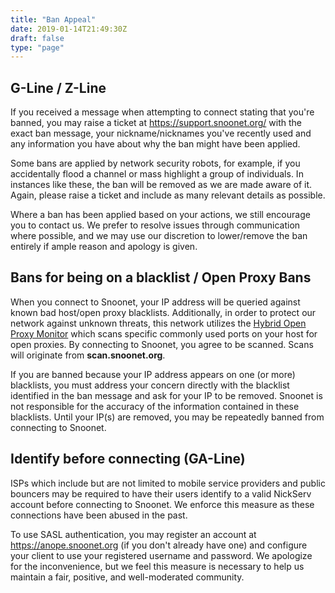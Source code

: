 ```yaml
---
title: "Ban Appeal"
date: 2019-01-14T21:49:30Z
draft: false
type: "page"
---
```


## G-Line / Z-Line
If you received a message when attempting to connect stating that you're banned, you may raise a ticket at https://support.snoonet.org/ with the exact ban message, your nickname/nicknames you've recently used and any information you have about why the ban might have been applied.

Some bans are applied by network security robots, for example, if you accidentally flood a channel or mass highlight a group of individuals. In instances like these, the ban will be removed as we are made aware of it. Again, please raise a ticket and include as many relevant details as possible.

Where a ban has been applied based on your actions, we still encourage you to contact us.  We prefer to resolve issues through communication where possible, and we may use our discretion to lower/remove the ban entirely if ample reason and apology is given.

## Bans for being on a blacklist / Open Proxy Bans
When you connect to Snoonet, your IP address will be queried against known bad host/open proxy blacklists. Additionally, in order to protect our network against unknown threats, this network utilizes the [Hybrid Open Proxy Monitor](https://github.com/ircd-hybrid/hopm) which scans specific commonly used ports on your host for open proxies. By connecting to Snoonet, you agree to be scanned. Scans will originate from **scan.snoonet.org**.

If you are banned because your IP address appears on one (or more) blacklists, you must address your concern directly with the blacklist identified in the ban message and ask for your IP to be removed. Snoonet is not responsible for the accuracy of the information contained in these blacklists. Until your IP(s) are removed, you may be repeatedly banned from connecting to Snoonet.

## Identify before connecting (GA-Line)
ISPs which include but are not limited to mobile service providers and public bouncers may be required to have their users identify to a valid NickServ account before connecting to Snoonet. We enforce this measure as these connections have been abused in the past.

To use SASL authentication, you may register an account at https://anope.snoonet.org (if you don't already have one) and configure your client to use your registered username and password. We apologize for the inconvenience, but we feel this measure is necessary to help us maintain a fair, positive, and well-moderated community.

